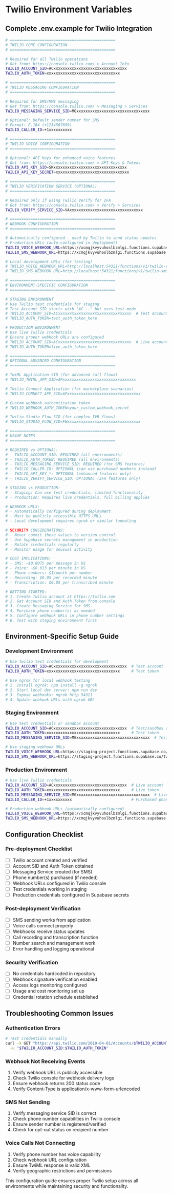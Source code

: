 # Twilio Environment Variables

## Complete .env.example for Twilio Integration

```bash
# ==============================================
# TWILIO CORE CONFIGURATION
# ==============================================

# Required for all Twilio operations
# Get from: https://console.twilio.com/ > Account Info
TWILIO_ACCOUNT_SID=ACxxxxxxxxxxxxxxxxxxxxxxxxxxxxxxxx
TWILIO_AUTH_TOKEN=xxxxxxxxxxxxxxxxxxxxxxxxxxxxxxxx

# ==============================================
# TWILIO MESSAGING CONFIGURATION  
# ==============================================

# Required for SMS/MMS messaging
# Get from: https://console.twilio.com/ > Messaging > Services
TWILIO_MESSAGING_SERVICE_SID=MGxxxxxxxxxxxxxxxxxxxxxxxxxxxxxxxx

# Optional: Default sender number for SMS
# Format: E.164 (+1234567890)
TWILIO_CALLER_ID=+1xxxxxxxxxx

# ==============================================
# TWILIO VOICE CONFIGURATION
# ==============================================

# Optional: API Keys for enhanced voice features
# Get from: https://console.twilio.com/ > API Keys & Tokens
TWILIO_API_KEY_SID=SKxxxxxxxxxxxxxxxxxxxxxxxxxxxxxxxx
TWILIO_API_KEY_SECRET=xxxxxxxxxxxxxxxxxxxxxxxxxxxxxxxx

# ==============================================
# TWILIO VERIFICATION SERVICE (OPTIONAL)
# ==============================================

# Required only if using Twilio Verify for 2FA
# Get from: https://console.twilio.com/ > Verify > Services
TWILIO_VERIFY_SERVICE_SID=VAxxxxxxxxxxxxxxxxxxxxxxxxxxxxxxxx

# ==============================================
# WEBHOOK CONFIGURATION
# ==============================================

# Automatically configured - used by Twilio to send status updates
# Production URLs (auto-configured in deployment)
TWILIO_VOICE_WEBHOOK_URL=https://xcmqjkvyvuhoslbzmlgi.functions.supabase.co/twilio-voice-webhook
TWILIO_SMS_WEBHOOK_URL=https://xcmqjkvyvuhoslbzmlgi.functions.supabase.co/twilio-sms-webhook

# Local development URLs (for testing)
# TWILIO_VOICE_WEBHOOK_URL=http://localhost:54321/functions/v1/twilio-voice-webhook
# TWILIO_SMS_WEBHOOK_URL=http://localhost:54321/functions/v1/twilio-sms-webhook

# ==============================================
# ENVIRONMENT-SPECIFIC CONFIGURATION
# ==============================================

# STAGING ENVIRONMENT
# Use Twilio test credentials for staging
# Test Account SID starts with 'AC...' but uses test mode
# TWILIO_ACCOUNT_SID=ACxxxxxxxxxxxxxxxxxxxxxxxxxxxxxxxx  # Test account
# TWILIO_AUTH_TOKEN=test_auth_token_here

# PRODUCTION ENVIRONMENT  
# Use live Twilio credentials
# Ensure proper webhook URLs are configured
# TWILIO_ACCOUNT_SID=ACxxxxxxxxxxxxxxxxxxxxxxxxxxxxxxxx  # Live account
# TWILIO_AUTH_TOKEN=live_auth_token_here

# ==============================================
# OPTIONAL ADVANCED CONFIGURATION
# ==============================================

# TwiML Application SID (for advanced call flows)
# TWILIO_TWIML_APP_SID=APxxxxxxxxxxxxxxxxxxxxxxxxxxxxxxxx

# Twilio Connect Application (for marketplace scenarios)
# TWILIO_CONNECT_APP_SID=APxxxxxxxxxxxxxxxxxxxxxxxxxxxxxxxx

# Custom webhook authentication token
# TWILIO_WEBHOOK_AUTH_TOKEN=your_custom_webhook_secret

# Twilio Studio Flow SID (for complex IVR flows)
# TWILIO_STUDIO_FLOW_SID=FWxxxxxxxxxxxxxxxxxxxxxxxxxxxxxxxx

# ==============================================
# USAGE NOTES
# ==============================================

# REQUIRED vs OPTIONAL:
# - TWILIO_ACCOUNT_SID: REQUIRED (all environments)
# - TWILIO_AUTH_TOKEN: REQUIRED (all environments)  
# - TWILIO_MESSAGING_SERVICE_SID: REQUIRED (for SMS features)
# - TWILIO_CALLER_ID: OPTIONAL (can use purchased numbers instead)
# - TWILIO_API_KEY_*: OPTIONAL (enhanced features only)
# - TWILIO_VERIFY_SERVICE_SID: OPTIONAL (2FA features only)

# STAGING vs PRODUCTION:
# - Staging: Can use test credentials, limited functionality
# - Production: Requires live credentials, full billing applies

# WEBHOOK URLS:
# - Automatically configured during deployment
# - Must be publicly accessible HTTPS URLs
# - Local development requires ngrok or similar tunneling

# SECURITY CONSIDERATIONS:
# - Never commit these values to version control
# - Use Supabase secrets management in production
# - Rotate credentials regularly
# - Monitor usage for unusual activity

# COST IMPLICATIONS:
# - SMS: ~$0.0075 per message in US
# - Voice: ~$0.013 per minute in US  
# - Phone numbers: $1/month per number
# - Recording: $0.05 per recorded minute
# - Transcription: $0.05 per transcribed minute

# GETTING STARTED:
# 1. Create Twilio account at https://twilio.com
# 2. Get Account SID and Auth Token from console
# 3. Create Messaging Service for SMS
# 4. Purchase phone number(s) as needed
# 5. Configure webhook URLs in phone number settings
# 6. Test with staging environment first
```

## Environment-Specific Setup Guide

### Development Environment
```bash
# Use Twilio test credentials for development
TWILIO_ACCOUNT_SID=ACxxxxxxxxxxxxxxxxxxxxxxxxxxxxxxxx  # Test account
TWILIO_AUTH_TOKEN=xxxxxxxxxxxxxxxxxxxxxxxxxxxxxxxx     # Test token

# Use ngrok for local webhook testing
# 1. Install ngrok: npm install -g ngrok
# 2. Start local dev server: npm run dev
# 3. Expose webhooks: ngrok http 54321
# 4. Update webhook URLs with ngrok URL
```

### Staging Environment
```bash
# Use test credentials or sandbox account
TWILIO_ACCOUNT_SID=ACxxxxxxxxxxxxxxxxxxxxxxxxxxxxxxxx  # Test/sandbox account
TWILIO_AUTH_TOKEN=xxxxxxxxxxxxxxxxxxxxxxxxxxxxxxxx     # Test token
TWILIO_MESSAGING_SERVICE_SID=MGxxxxxxxxxxxxxxxxxxxxxxxxxxxxxxxx  # Test messaging service

# Use staging webhook URLs
TWILIO_VOICE_WEBHOOK_URL=https://staging-project.functions.supabase.co/twilio-voice-webhook
TWILIO_SMS_WEBHOOK_URL=https://staging-project.functions.supabase.co/twilio-sms-webhook
```

### Production Environment
```bash
# Use live Twilio credentials
TWILIO_ACCOUNT_SID=ACxxxxxxxxxxxxxxxxxxxxxxxxxxxxxxxx  # Live account
TWILIO_AUTH_TOKEN=xxxxxxxxxxxxxxxxxxxxxxxxxxxxxxxx     # Live token  
TWILIO_MESSAGING_SERVICE_SID=MGxxxxxxxxxxxxxxxxxxxxxxxxxxxxxxxx  # Live messaging service
TWILIO_CALLER_ID=+1xxxxxxxxxx                          # Purchased phone number

# Production webhook URLs (automatically configured)
TWILIO_VOICE_WEBHOOK_URL=https://xcmqjkvyvuhoslbzmlgi.functions.supabase.co/twilio-voice-webhook
TWILIO_SMS_WEBHOOK_URL=https://xcmqjkvyvuhoslbzmlgi.functions.supabase.co/twilio-sms-webhook
```

## Configuration Checklist

### Pre-deployment Checklist
- [ ] Twilio account created and verified
- [ ] Account SID and Auth Token obtained
- [ ] Messaging Service created (for SMS)
- [ ] Phone number(s) purchased (if needed)
- [ ] Webhook URLs configured in Twilio console
- [ ] Test credentials working in staging
- [ ] Production credentials configured in Supabase secrets

### Post-deployment Verification
- [ ] SMS sending works from application
- [ ] Voice calls connect properly  
- [ ] Webhooks receive status updates
- [ ] Call recording and transcription function
- [ ] Number search and management work
- [ ] Error handling and logging operational

### Security Verification
- [ ] No credentials hardcoded in repository
- [ ] Webhook signature verification enabled
- [ ] Access logs monitoring configured
- [ ] Usage and cost monitoring set up
- [ ] Credential rotation schedule established

## Troubleshooting Common Issues

### Authentication Errors
```bash
# Test credentials manually
curl -X GET "https://api.twilio.com/2010-04-01/Accounts/$TWILIO_ACCOUNT_SID.json" \
  -u "$TWILIO_ACCOUNT_SID:$TWILIO_AUTH_TOKEN"
```

### Webhook Not Receiving Events
1. Verify webhook URL is publicly accessible
2. Check Twilio console for webhook delivery logs  
3. Ensure webhook returns 200 status code
4. Verify Content-Type is application/x-www-form-urlencoded

### SMS Not Sending
1. Verify messaging service SID is correct
2. Check phone number capabilities in Twilio console
3. Ensure sender number is registered/verified
4. Check for opt-out status on recipient number

### Voice Calls Not Connecting
1. Verify phone number has voice capability
2. Check webhook URL configuration
3. Ensure TwiML response is valid XML
4. Verify geographic restrictions and permissions

This configuration guide ensures proper Twilio setup across all environments while maintaining security and functionality.